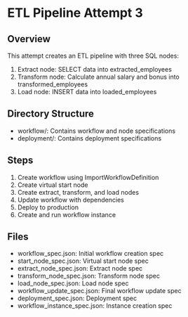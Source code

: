 # ETL Pipeline Attempt 3

## Overview
This attempt creates an ETL pipeline with three SQL nodes:
1. Extract node: SELECT data into extracted_employees
2. Transform node: Calculate annual salary and bonus into transformed_employees
3. Load node: INSERT data into loaded_employees

## Directory Structure
- workflow/: Contains workflow and node specifications
- deployment/: Contains deployment specifications

## Steps
1. Create workflow using ImportWorkflowDefinition
2. Create virtual start node
3. Create extract, transform, and load nodes
4. Update workflow with dependencies
5. Deploy to production
6. Create and run workflow instance

## Files
- workflow_spec.json: Initial workflow creation spec
- start_node_spec.json: Virtual start node spec
- extract_node_spec.json: Extract node spec
- transform_node_spec.json: Transform node spec
- load_node_spec.json: Load node spec
- workflow_update_spec.json: Final workflow update spec
- deployment_spec.json: Deployment spec
- workflow_instance_spec.json: Instance creation spec
